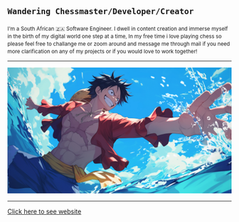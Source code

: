 ## **`Wandering Chessmaster/Developer/Creator`**

<small>

I'm a South African 🇿🇦 Software Engineer. I dwell in content creation and immerse myself in the birth of my digital world one step at a time, In my free time i love playing chess so please feel free to challange me or zoom around and message me through mail if you need more clarification on any of my projects or if you would love to work together!</small>

---

<img src="./assets/Luffy Drowning Wallpaper.jpg" loading="lazy">

---

[Click here to see website](https://yamukelwatech.netlify.app/)
